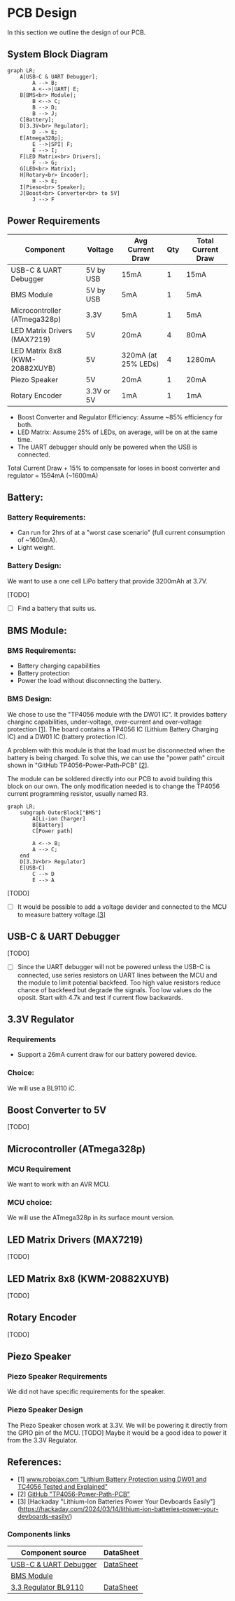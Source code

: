 # PCB Design
In this section we outline the design of our PCB.

## System Block Diagram
```mermaid
graph LR;
    A[USB-C & UART Debugger];
        A --> B;
        A <-->|UART| E;
    B[BMS<br> Module];
        B <--> C;
        B --> D;
        B --> J;
    C[Battery];
    D[3.3V<br> Regulator];
        D --> E;
    E[Atmega328p];
        E -->|SPI| F;
        E --> I;
    F[LED Matrix<br> Drivers];
        F --> G;
    G[LED<br> Matrix];
    H[Rotary<br> Encoder];
        H --> E;
    I[Pieso<br> Speaker];
    J[Boost<br> Converter<br> to 5V]
        J --> F    
```

## Power Requirements
| **Component**                  	| **Voltage** 	| **Avg Current Draw** 	| **Qty** 	| **Total Current Draw** 	|
|--------------------------------	|-------------	|------------------	    |---------	|------------------------	|
| USB-C & UART Debugger             | 5V by USB    	| 15mA             	    | 1       	| 15mA                     	|
| BMS Module                        | 5V by USB    	| 5mA                 	| 1       	| 5mA                      	|
| Microcontroller (ATmega328p)   	| 3.3V        	| 5mA                	| 1       	| 5mA                      	|
| LED Matrix Drivers (MAX7219)   	| 5V          	| 20mA           	    | 4       	| 80mA                   	|
| LED Matrix 8x8 (KWM-20882XUYB) 	| 5V         	| 320mA (at 25% LEDs)  	| 4       	| 1280mA                   	|
| Piezo Speaker                  	| 5V          	| 20mA              	| 1       	| 20mA                     	|
| Rotary Encoder                 	| 3.3V or 5V   	| 1mA               	| 1       	| 1mA                    	|

* Boost Converter and Regulator Efficiency: Assume ~85% efficiency for both.
* LED Matrix: Assume 25% of LEDs, on average, will be on at the same time.
* The UART debugger should only be powered when the USB is connected.

Total Current Draw + 15% to compensate for loses in boost converter and regulator = 1594mA (~1600mA)

## Battery:
### Battery Requirements:
* Can run for 2hrs of at a "worst case scenario" (full current consumption of ~1600mA).
* Light weight.

### Battery Design:
We want to use a one cell LiPo battery that provide 3200mAh at 3.7V. 

[TODO]
* [ ] Find a battery that suits us.

## BMS Module:
### BMS Requirements:
* Battery charging capabilities
* Battery protection
* Power the load without disconnecting the battery.

### BMS Design:
We chose to use the "TP4056 module with the DW01 IC". It provides battery charginc capabilities, under-voltage, over-current and over-voltage protection [[1]](#1). The board contains a TP4056 IC (Lithium Battery Charging IC) and a DW01 IC (battery protection IC).

A problem with this module is that the load must be disconnected when the battery is being charged. To solve this, we can use the "power path" circuit shown in "GitHub TP4056-Power-Path-PCB" [[2]](#2).

The module can be soldered directly into our PCB to avoid building this block on our own. The only modification needed is to change the TP4056 current programming resistor, usually named R3.

```mermaid
graph LR;
    subgraph OuterBlock["BMS"]
        A[Li-ion Charger]
        B[Battery]
        C[Power path]

        A <--> B;
        A --> C;
    end
    D[3.3V<br> Regulator]
    E[USB-C]
        C --> D
        E --> A
```
[TODO]
* [ ] It would be possible to add a voltage devider and connected to the MCU to measure battery voltage.[[3]](#3)

## USB-C & UART Debugger
[TODO]
* [ ] Since the UART debugger will not be powered unless the USB-C is connected, use series resistors on UART lines between the MCU and the module to limit potential backfeed. Too high value resistors reduce chance of backfeed but degrade the signals. Too low values do the oposit. Start with 4.7k and test if current flow backwards.

## 3.3V Regulator
### Requirements
* Support a 26mA current draw for our battery powered device.
### Choice:
We will use a BL9110 iC. 

## Boost Converter to 5V
[TODO]

## Microcontroller (ATmega328p)
### MCU Requirement
We want to work with an AVR MCU.
### MCU choice:
We will use the ATmega328p in its surface mount version.

## LED Matrix Drivers (MAX7219)
[TODO]
## LED Matrix 8x8 (KWM-20882XUYB)
[TODO]
## Rotary Encoder
[TODO]
## Piezo Speaker
### Piezo Speaker Requirements
We did not have specific requirements for the speaker.
### Piezo Speaker Design
The Piezo Speaker chosen work at 3.3V. We will be powering it directly from the GPIO pin of the MCU. [TODO] Maybe it would be a good idea to power it from the 3.3V Regulator.

## References:
* <a id="1">[1]</a> [www.robojax.com "Lithium Battery Protection using DW01 and TC4056 Tested and Explained"](https://robojax.com/learn/arduino/?vid=robojax_DW01_with_4056_Protection)
* <a id="2">[2]</a> [GitHub "TP4056-Power-Path-PCB"](https://github.com/DoImant/TP4056-Power-Path-PCB/blob/main/README.md)
* <a id="3">[3]</a> [Hackaday "Lithium-Ion Batteries Power Your Devboards Easily"] (https://hackaday.com/2024/03/14/lithium-ion-batteries-power-your-devboards-easily/)


### Components links
| **Component source**             	| **DataSheet**                                                             |
|--------------------------------   |----------------------------------------------------------------           |
|[USB-C & UART Debugger](https://es.aliexpress.com/item/1005004276046811.html?spm=a2g0o.order_list.order_list_main.39.6ba6194doVGuKx&gatewayAdapt=glo2esp)              | [DataSheet](https://cdn.sparkfun.com/assets/5/0/a/8/5/CH340DS1.PDF?utm_source=chatgpt.com)|
| [BMS Module]()|
| [3.3 Regulator BL9110](https://es.aliexpress.com/item/1005007818062260.html?spm=a2g0o.productlist.main.5.505a7247lMPtBR&algo_pvid=59f4b88c-3d65-44b9-a1ce-13e738d8a9ac&algo_exp_id=59f4b88c-3d65-44b9-a1ce-13e738d8a9ac-2&pdp_npi=4%40dis%21SEK%2113.32%2113.32%21%21%218.53%218.53%21%402101c80017369937047682191ebb1b%2112000042315586584%21sea%21SE%211637369410%21X&curPageLogUid=qvWmwPTLOjfG&utparam-url=scene%3Asearch%7Cquery_from%3A)    | [DataSheet](https://wmsc.lcsc.com/wmsc/upload/file/pdf/v2/lcsc/1811151540_BL-Shanghai-Belling-BL9110-330BPEA_C169247.pdf) |


